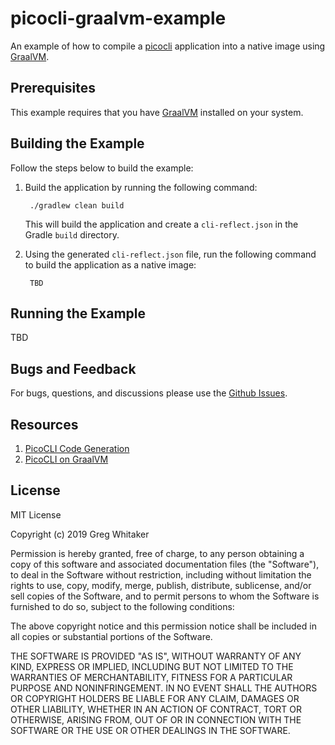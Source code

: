 # picocli-graalvm-example
An example of how to compile a [picocli](https://picocli.info/) application into a native image using [GraalVM](https://www.graalvm.org).

## Prerequisites
This example requires that you have [GraalVM](https://www.graalvm.org/downloads/) installed on your system.

## Building the Example
Follow the steps below to build the example:

1. Build the application by running the following command:

        ./gradlew clean build
        
    This will build the application and create a `cli-reflect.json` in the Gradle `build` directory.
    
2. Using the generated `cli-reflect.json` file, run the following command to build the application as a native image:

        TBD

## Running the Example
TBD

## Bugs and Feedback
For bugs, questions, and discussions please use the [Github Issues](https://github.com/gregwhitaker/picocli-graalvm-example/issues).

## Resources

1. [PicoCLI Code Generation](https://github.com/remkop/picocli/tree/master/picocli-codegen)
2. [PicoCLI on GraalVM](https://picocli.info/picocli-on-graalvm.html)

## License
MIT License

Copyright (c) 2019 Greg Whitaker

Permission is hereby granted, free of charge, to any person obtaining a copy
of this software and associated documentation files (the "Software"), to deal
in the Software without restriction, including without limitation the rights
to use, copy, modify, merge, publish, distribute, sublicense, and/or sell
copies of the Software, and to permit persons to whom the Software is
furnished to do so, subject to the following conditions:

The above copyright notice and this permission notice shall be included in all
copies or substantial portions of the Software.

THE SOFTWARE IS PROVIDED "AS IS", WITHOUT WARRANTY OF ANY KIND, EXPRESS OR
IMPLIED, INCLUDING BUT NOT LIMITED TO THE WARRANTIES OF MERCHANTABILITY,
FITNESS FOR A PARTICULAR PURPOSE AND NONINFRINGEMENT. IN NO EVENT SHALL THE
AUTHORS OR COPYRIGHT HOLDERS BE LIABLE FOR ANY CLAIM, DAMAGES OR OTHER
LIABILITY, WHETHER IN AN ACTION OF CONTRACT, TORT OR OTHERWISE, ARISING FROM,
OUT OF OR IN CONNECTION WITH THE SOFTWARE OR THE USE OR OTHER DEALINGS IN THE
SOFTWARE.